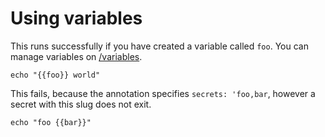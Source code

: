 <!-- 
setup:
    docker: command-example
-->

# Using variables

This runs successfully if you have created a variable called `foo`. You can manage variables on [/variables](/secrets).

```bash|{type:'command', variables: 'foo'}
echo "{{foo}} world"
```

This fails, because the annotation specifies `secrets: 'foo,bar`, however a secret with this slug does not exit.

```bash|{type:'command', variables: 'foo,bar'}
echo "foo {{bar}}"
```


